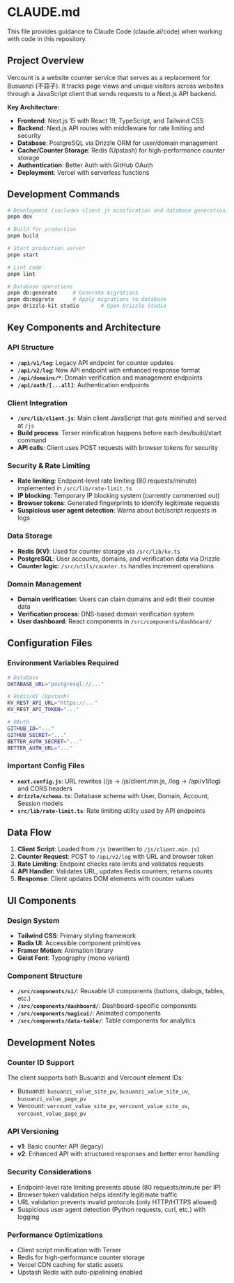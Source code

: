 # CLAUDE.md

This file provides guidance to Claude Code (claude.ai/code) when working with code in this repository.

## Project Overview

Vercount is a website counter service that serves as a replacement for Busuanzi (不蒜子). It tracks page views and unique visitors across websites through a JavaScript client that sends requests to a Next.js API backend.

**Key Architecture:**
- **Frontend**: Next.js 15 with React 19, TypeScript, and Tailwind CSS
- **Backend**: Next.js API routes with middleware for rate limiting and security
- **Database**: PostgreSQL via Drizzle ORM for user/domain management
- **Cache/Counter Storage**: Redis (Upstash) for high-performance counter storage
- **Authentication**: Better Auth with GitHub OAuth
- **Deployment**: Vercel with serverless functions

## Development Commands

```bash
# Development (includes client.js minification and database generation)
pnpm dev

# Build for production
pnpm build

# Start production server
pnpm start

# Lint code
pnpm lint

# Database operations
pnpm db:generate     # Generate migrations
pnpm db:migrate      # Apply migrations to database
pnpx drizzle-kit studio       # Open Drizzle Studio
```

## Key Components and Architecture

### API Structure
- **`/api/v1/log`**: Legacy API endpoint for counter updates
- **`/api/v2/log`**: New API endpoint with enhanced response format
- **`/api/domains/*`**: Domain verification and management endpoints
- **`/api/auth/[...all]`**: Authentication endpoints

### Client Integration
- **`/src/lib/client.js`**: Main client JavaScript that gets minified and served at `/js`
- **Build process**: Terser minification happens before each dev/build/start command
- **API calls**: Client uses POST requests with browser tokens for security

### Security & Rate Limiting
- **Rate limiting**: Endpoint-level rate limiting (80 requests/minute) implemented in `/src/lib/rate-limit.ts`
- **IP blocking**: Temporary IP blocking system (currently commented out)
- **Browser tokens**: Generated fingerprints to identify legitimate requests
- **Suspicious user agent detection**: Warns about bot/script requests in logs

### Data Storage
- **Redis (KV)**: Used for counter storage via `/src/lib/kv.ts`
- **PostgreSQL**: User accounts, domains, and verification data via Drizzle
- **Counter logic**: `/src/utils/counter.ts` handles increment operations

### Domain Management
- **Domain verification**: Users can claim domains and edit their counter data
- **Verification process**: DNS-based domain verification system
- **User dashboard**: React components in `/src/components/dashboard/`

## Configuration Files

### Environment Variables Required
```bash
# Database
DATABASE_URL="postgresql://..."

# Redis/KV (Upstash)
KV_REST_API_URL="https://..."
KV_REST_API_TOKEN="..."

# OAuth
GITHUB_ID="..."
GITHUB_SECRET="..."
BETTER_AUTH_SECRET="..."
BETTER_AUTH_URL="..."
```

### Important Config Files
- **`next.config.js`**: URL rewrites (/js → /js/client.min.js, /log → /api/v1/log) and CORS headers
- **`drizzle/schema.ts`**: Database schema with User, Domain, Account, Session models
- **`src/lib/rate-limit.ts`**: Rate limiting utility used by API endpoints

## Data Flow

1. **Client Script**: Loaded from `/js` (rewritten to `/js/client.min.js`)
2. **Counter Request**: POST to `/api/v2/log` with URL and browser token
3. **Rate Limiting**: Endpoint checks rate limits and validates requests
4. **API Handler**: Validates URL, updates Redis counters, returns counts
5. **Response**: Client updates DOM elements with counter values

## UI Components

### Design System
- **Tailwind CSS**: Primary styling framework
- **Radix UI**: Accessible component primitives
- **Framer Motion**: Animation library
- **Geist Font**: Typography (mono variant)

### Component Structure
- **`/src/components/ui/`**: Reusable UI components (buttons, dialogs, tables, etc.)
- **`/src/components/dashboard/`**: Dashboard-specific components
- **`/src/components/magicui/`**: Animated components
- **`/src/components/data-table/`**: Table components for analytics

## Development Notes

### Counter ID Support
The client supports both Busuanzi and Vercount element IDs:
- Busuanzi: `busuanzi_value_site_pv`, `busuanzi_value_site_uv`, `busuanzi_value_page_pv`
- Vercount: `vercount_value_site_pv`, `vercount_value_site_uv`, `vercount_value_page_pv`

### API Versioning
- **v1**: Basic counter API (legacy)
- **v2**: Enhanced API with structured responses and better error handling

### Security Considerations
- Endpoint-level rate limiting prevents abuse (80 requests/minute per IP)
- Browser token validation helps identify legitimate traffic
- URL validation prevents invalid protocols (only HTTP/HTTPS allowed)
- Suspicious user agent detection (Python requests, curl, etc.) with logging

### Performance Optimizations
- Client script minification with Terser
- Redis for high-performance counter storage
- Vercel CDN caching for static assets
- Upstash Redis with auto-pipelining enabled